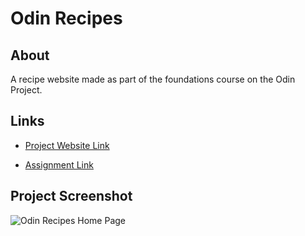 # Odin Recipes

## About

A recipe website made as part of the foundations course on the Odin Project.

## Links

- [Project Website Link](https://hashtagdevm.github.io/odin-recipes/)

- [Assignment Link](https://www.theodinproject.com/paths/foundations/courses/foundations/lessons/recipes)

## Project Screenshot

![Odin Recipes Home Page](../images/screenshot.webp)
